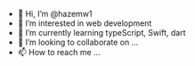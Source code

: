 - 👋 Hi, I’m @hazemw1
- 👀 I’m interested in web development
- 🌱 I’m currently learning typeScript, Swift, dart
- 💞️ I’m looking to collaborate on ...
- 📫 How to reach me ...

<!---
hazemw1/hazemw1 is a ✨ special ✨ repository because its `README.md` (this file) appears on your GitHub profile.
You can click the Preview link to take a look at your changes.
--->

